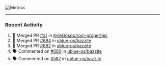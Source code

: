 ![Metrics](https://metrics.lecoq.io/KyleGospo?template=classic&base=header%2C%20activity%2C%20community%2C%20repositories%2C%20metadata&base.indepth=false&base.hireable=false&base.skip=false&config.timezone=America%2FLos_Angeles)

---
### Recent Activity
<!--START_SECTION:activity-->
1. 🎉 Merged PR [#31](https://github.com/KyleGospo/rom-properties/pull/31) in [KyleGospo/rom-properties](https://github.com/KyleGospo/rom-properties)
2. 🎉 Merged PR [#684](https://github.com/ublue-os/bazzite/pull/684) in [ublue-os/bazzite](https://github.com/ublue-os/bazzite)
3. 🎉 Merged PR [#682](https://github.com/ublue-os/bazzite/pull/682) in [ublue-os/bazzite](https://github.com/ublue-os/bazzite)
4. 🗣 Commented on [#680](https://github.com/ublue-os/bazzite/issues/680#issuecomment-1890611084) in [ublue-os/bazzite](https://github.com/ublue-os/bazzite)
5. 🗣 Commented on [#587](https://github.com/ublue-os/bazzite/pull/587#issuecomment-1890272758) in [ublue-os/bazzite](https://github.com/ublue-os/bazzite)
<!--END_SECTION:activity-->

